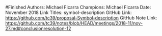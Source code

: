 #Finished
Authors: Michael Ficarra
Champions: Michael Ficarra
Date: November 2018
Link Titles: symbol-description
GitHub Link: https://github.com/tc39/proposal-Symbol-description
GitHub Note Link: https://github.com/tc39/notes/blob/HEAD/meetings/2018-11/nov-27.md#conclusionresolution-12
